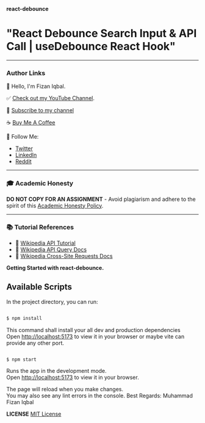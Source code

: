 **react-debounce**

# "React Debounce Search Input & API Call | useDebounce React Hook"

---

### Author Links

👋 Hello, I'm Fizan Iqbal.

✅ [Check out my YouTube Channel](https://www.youtube.com/channel/UCZD6RlYALqCcXeLyJzjzn1w).

🚩 [Subscribe to my channel](https://www.youtube.com/channel/UCZD6RlYALqCcXeLyJzjzn1w)

☕ [Buy Me A Coffee](https://www.buymeacoffee.com/se.fizaniqbal)

🚀 Follow Me:

- [Twitter](https://twitter.com/se_fizan)
- [LinkedIn](https://www.linkedin.com/in/muhammad-fizan-iqbal/)
- [Reddit](https://www.reddit.com/user/se-fizan)

---

### 🎓 Academic Honesty

**DO NOT COPY FOR AN ASSIGNMENT** - Avoid plagiarism and adhere to the spirit of this [Academic Honesty Policy](https://www.freecodecamp.org/news/academic-honesty-policy/).

---

### 📚 Tutorial References

- 🔗 [Wikipedia API Tutorial](https://www.mediawiki.org/wiki/API:Tutorial)
- 🔗 [Wikipedia API Query Docs](https://www.mediawiki.org/wiki/API:Query)
- 🔗 [Wikipedia Cross-Site Requests Docs](https://www.mediawiki.org/wiki/API:Cross-site_requests)

**Getting Started with react-debounce.**

## Available Scripts

In the project directory, you can run:

```bash

$ npm install
```

This command shall install your all dev and production dependencies\
Open [http://localhost:5173](http://localhost:5173) to view it in your browser or maybe vite can provide any other port.

```bash

$ npm start
```

Runs the app in the development mode.\
Open [http://localhost:5173](http://localhost:5173) to view it in your browser.

The page will reload when you make changes.\
You may also see any lint errors in the console.
Best Regards: Muhammad Fizan Iqbal


**LICENSE**
[MIT License](LICENSE)

